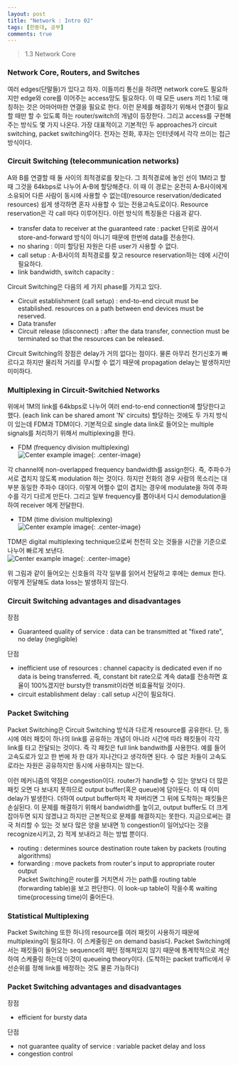 ```yaml
---
layout: post
title: "Network : Intro 02"
tags: [한동대, 공부]
comments: true
---
```


> 1.3 Network Core  

### Network Core, Routers, and Switches
여러 edges(단말들)가 있다고 하자. 이들끼리 통신을 하려면 network core도 필요하지만 edge와 core를 이어주는 access망도 필요하다. 이 때 모든 users 끼리 1:1로 매칭하는 것은 어마어마한 연결을 필요로 한다. 이런 문제를 해결하기 위해서 연결이 필요할 때만 할 수 있도록 하는 router/switch의 개념이 등장한다. 그리고 access를 구현해주는 방식도 몇 가지 나온다. 가장 대표적이고 기본적인 두 approaches가 circuit switching, packet switching이다. 전자는 전화, 후자는 인터넷에서 각각 쓰이는 접근방식이다.  

### Circuit Switching (telecommunication networks)  
A와 B를 연결할 때 둘 사이의 최적경로를 찾는다. 그 최적경로에 놓인 선이 1M라고 할 때 그것을 64kbps로 나누어 A-B에 할당해준다. 이 때 이 경로는 온전히 A-B사이에게 소유되어 다른 사람이 동시에 사용할 수 없는데(resource reservation/dedicated resources) 쉽게 생각하면 혼자 사용할 수 있는 전용고속도로이다. Resource reservation은 각 call 마다 이루어진다. 이런 방식의 특징들은 다음과 같다.  
- transfer data to receiver at the guaranteed rate : packet 단위로 끊어서 store-and-forward 방식이 아니기 때문에 한번에 data를 전송한다.  
- no sharing : 이미 할당된 자원은 다른 user가 사용할 수 없다.  
- call setup : A-B사이의 최적경로를 찾고 resource reservation하는 데에 시간이 필요하다.  
- link bandwidth, switch capacity :  

Circuit Switching은 다음의 세 가지 phase를 가지고 있다.  
- Circuit establishment (call setup) : end-to-end circuit must be established. resources on a path between end devices must be reserved.  
- Data transfer  
- Circuit release (disconnect) : after the data transfer, connection must be terminated so that the resources can be released.  

Circuit Switching의 장점은 delay가 거의 없다는 점이다. 물론 아무리 전기신호가 빠르다고 하지만 물리적 거리를 무시할 수 없기 때문에 propagation delay는 발생하지만 미미하다.  

### Multiplexing in Circuit-Switchied Networks  
위에서 1M의 link를 64kbps로 나누어 여러 end-to-end connection에 할당한다고 했다. (each link can be shared amont 'N' circuits) 할당하는 것에도 두 가지 방식이 있는데 FDM과 TDM이다. 기본적으로 single data link로 들어오는 multiple signals를 처리하기 위해서 multiplexing을 한다.  

- FDM (frequency division multiplexing)  
![Center example image](https://user-images.githubusercontent.com/35067611/64088073-b4879780-cd7a-11e9-959a-f0fc446bbd67.png "Center"){: .center-image}  

각 channel에 non-overlapped frequency bandwidth를 assign한다. 즉, 주파수가 서로 겹치지 않도록 modulation 하는 것이다. 하지만 전화의 경우 사람의 목소리는 대부분 동일한 주파수 대이다. 이렇게 어쩔수 없이 겹치는 경우에 modulate을 하여 주파수를 각기 다르게 만든다. 그리고 일부 frequency를 뽑아내서 다시 demodulation을 하여 receiver 에게 전달한다.  

- TDM (time division multiplexing)  
![Center example image](https://user-images.githubusercontent.com/35067611/64088094-d08b3900-cd7a-11e9-9a05-4d70ce664617.png "Center"){: .center-image}  

TDM은 digital multiplexing technique으로써 천천히 오는 것들을 시간을 기준으로 나누어 빠르게 보낸다.  
![Center example image](https://user-images.githubusercontent.com/35067611/64088163-28c23b00-cd7b-11e9-8f0a-2ecdc2f4ecb2.png "Center"){: .center-image}  

위 그림과 같이 들어오는 신호들의 각각 일부를 읽어서 전달하고 후에는 demux 한다. 이렇게 전달해도 data loss는 발생하지 않는다.  

### Circuit Switching advantages and disadvantages  
장점  
- Guaranteed quality of service : data can be transmitted at "fixed rate", no delay (negligible)  

단점  
- inefficient use of resources : channel capacity is dedicated even if no data is being transferred. 즉, constant bit rate으로 계속 data를 전송하면 효율이 100%겠지만 bursty한 transmit이라면 비효율적일 것이다.  
- circuit establishment delay : call setup 시간이 필요하다.  

### Packet Switching  
Packet Switching은 Circuit Switching 방식과 다르게 resource를 공유한다. 단, 동시에 여러 패킷이 하나의 link를 공유하는 개념이 아니라 시간에 따라 패킷들이 각각 link를 타고 전달되는 것이다. 즉 각 패킷은 full link bandwith를 사용한다. 예를 들어 고속도로가 있고 한 번에 차 한 대가 지나간다고 생각하면 된다. 수 많은 차들이 고속도로라는 자원은 공유하지만 동시에 사용하지는 않는다.  

이런 메커니즘의 약점은 congestion이다. router가 handle할 수 있는 양보다 더 많은 패킷 오면 다 보내지 못하므로 output buffer(혹은 queue)에 담아둔다. 이 때 이미 delay가 발생한다. 더하여 output buffer마저 꽉 차버리면 그 뒤에 도착하는 패킷들은 손실된다. 이 문제를 해결하기 위해서 bandwidth를 높이고, output buffer도 더 크게 잡아두면 되지 않겠냐고 하지만 근본적으로 문제를 해결하지는 못한다. 지금으로써는 결국 처리할 수 있는 것 보다 많은 양을 보내면 1) congestion이 일어났다는 것을 recognize시키고, 2) 적게 보내라고 하는 방법 뿐이다.  

- routing : determines source destination route taken by packets (routing algorithms)  
- forwarding : move packets from router's input to appropriate router output  
Packet Switching은 router를 거치면서 가는 path를 routing table (forwarding table)을 보고 판단한다. 이 look-up table이 작을수록 waiting time(processing time)이 줄어든다.  

### Statistical Multiplexing  
Packet Switching 또한 하나의 resource를 여러 패킷이 사용하기 때문에 multiplexing이 필요하다. 이 스케줄링은 on demand basis다. Packet Switching에서는 패킷들이 들어오는 sequence의 패턴 정해져있지 않기 때문에 통계학적으로 계산하여 스케줄링 하는데 이것이 queueing theory이다. (도착하는 packet traffic에서 우선순위를 정해 link를 배정하는 것도 물론 가능하다)  

### Packet Switching advantages and disadvantages  
장점  
- efficient for bursty data  

단점  
- not guarantee quality of service : variable packet delay and loss  
- congestion control  
